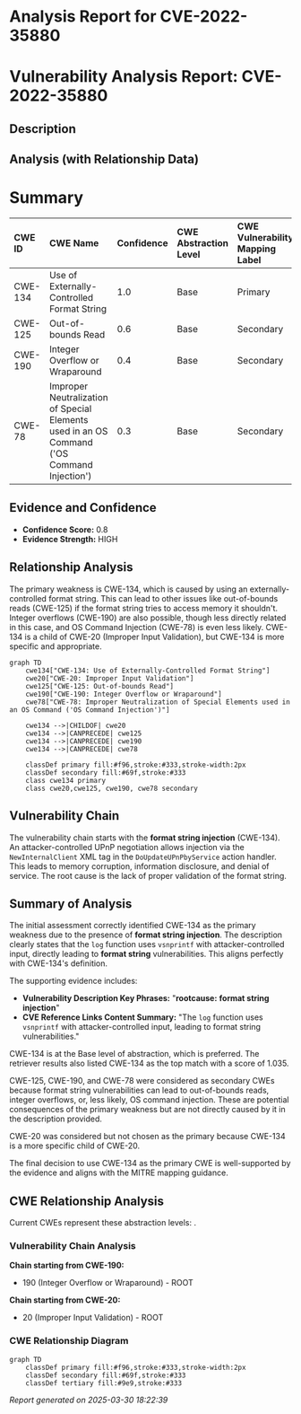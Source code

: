 # Analysis Report for CVE-2022-35880

# Vulnerability Analysis Report: CVE-2022-35880

## Description



## Analysis (with Relationship Data)

# Summary
| CWE ID  | CWE Name                                                                   | Confidence | CWE Abstraction Level | CWE Vulnerability Mapping Label | CWE-Vulnerability Mapping Notes |
| :-------- | :------------------------------------------------------------------------- | :--------- | :-------------------- | :------------------------------ | :------------------------------ |
| CWE-134   | Use of Externally-Controlled Format String                                 | 1.0        | Base                  | Primary                         | Allowed                       |
| CWE-125   | Out-of-bounds Read                                                        | 0.6        | Base                  | Secondary                       | Allowed                       |
| CWE-190   | Integer Overflow or Wraparound                                            | 0.4        | Base                  | Secondary                       | Allowed                       |
| CWE-78   | Improper Neutralization of Special Elements used in an OS Command ('OS Command Injection') | 0.3        | Base                  | Secondary                       | Allowed                       |

## Evidence and Confidence

*   **Confidence Score:** 0.8
*   **Evidence Strength:** HIGH

## Relationship Analysis
The primary weakness is CWE-134, which is caused by using an externally-controlled format string. This can lead to other issues like out-of-bounds reads (CWE-125) if the format string tries to access memory it shouldn't. Integer overflows (CWE-190) are also possible, though less directly related in this case, and OS Command Injection (CWE-78) is even less likely. CWE-134 is a child of CWE-20 (Improper Input Validation), but CWE-134 is more specific and appropriate.

```mermaid
graph TD
    cwe134["CWE-134: Use of Externally-Controlled Format String"]
    cwe20["CWE-20: Improper Input Validation"]
    cwe125["CWE-125: Out-of-bounds Read"]
    cwe190["CWE-190: Integer Overflow or Wraparound"]
    cwe78["CWE-78: Improper Neutralization of Special Elements used in an OS Command ('OS Command Injection')"]

    cwe134 -->|CHILDOF| cwe20
    cwe134 -->|CANPRECEDE| cwe125
    cwe134 -->|CANPRECEDE| cwe190
    cwe134 -->|CANPRECEDE| cwe78

    classDef primary fill:#f96,stroke:#333,stroke-width:2px
    classDef secondary fill:#69f,stroke:#333
    class cwe134 primary
    class cwe20,cwe125, cwe190, cwe78 secondary
```

## Vulnerability Chain
The vulnerability chain starts with the **format string injection** (CWE-134). An attacker-controlled UPnP negotiation allows injection via the `NewInternalClient` XML tag in the `DoUpdateUPnPbyService` action handler. This leads to memory corruption, information disclosure, and denial of service. The root cause is the lack of proper validation of the format string.

## Summary of Analysis
The initial assessment correctly identified CWE-134 as the primary weakness due to the presence of **format string injection**. The description clearly states that the `log` function uses `vsnprintf` with attacker-controlled input, directly leading to **format string** vulnerabilities. This aligns perfectly with CWE-134's definition.

The supporting evidence includes:
*   **Vulnerability Description Key Phrases:** "**rootcause:** **format string injection**"
*   **CVE Reference Links Content Summary:** "The `log` function uses `vsnprintf` with attacker-controlled input, leading to format string vulnerabilities."

CWE-134 is at the Base level of abstraction, which is preferred. The retriever results also listed CWE-134 as the top match with a score of 1.035.

CWE-125, CWE-190, and CWE-78 were considered as secondary CWEs because format string vulnerabilities can lead to out-of-bounds reads, integer overflows, or, less likely, OS command injection. These are potential consequences of the primary weakness but are not directly caused by it in the description provided.

CWE-20 was considered but not chosen as the primary because CWE-134 is a more specific child of CWE-20.

The final decision to use CWE-134 as the primary CWE is well-supported by the evidence and aligns with the MITRE mapping guidance.


## CWE Relationship Analysis

Current CWEs represent these abstraction levels: .


### Vulnerability Chain Analysis

**Chain starting from CWE-190:**
- 190 (Integer Overflow or Wraparound) - ROOT


**Chain starting from CWE-20:**
- 20 (Improper Input Validation) - ROOT



### CWE Relationship Diagram

```mermaid
graph TD
    classDef primary fill:#f96,stroke:#333,stroke-width:2px
    classDef secondary fill:#69f,stroke:#333
    classDef tertiary fill:#9e9,stroke:#333
```



*Report generated on 2025-03-30 18:22:39*
